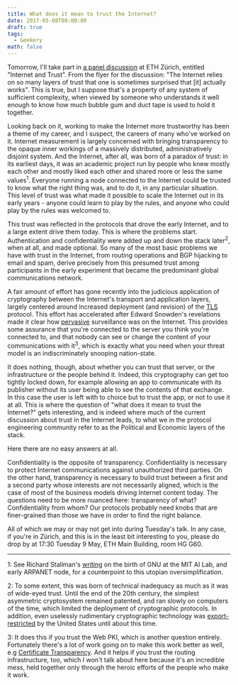 ```yaml
---
title: What does it mean to trust the Internet?
date: 2017-05-08T08:00:00
draft: true
tags:
  - Geekery
math: false
---
```


Tomorrow, I'll take part in
[a panel discussion](https://www.gess.ethz.ch/news-und-veranstaltungen/sip-talk/sip-talk-1.html)
at ETH Zürich, entitled "Internet and Trust". From the flyer for the discussion:
"The Internet relies on so many layers of trust that one is sometimes surprised
that [it] actually works". This is true, but I suppose that's a property of any
system of sufficient complexity, when viewed by someone who understands it well
enough to know how much bubble gum and duct tape is used to hold it together.

<!-- more -->

Looking back on it, working to make the Internet more trustworthy has been a
theme of my career, and I suspect, the careers of many who've worked on it.
Internet measurement is largely concerned with bringing transparency to the
opaque inner workings of a massively distributed, administratively disjoint
system. And the Internet, after all, was born of a paradox of trust: in its
earliest days, it was an academic project run by people who knew mostly each
other and mostly liked each other and shared more or less the same
values<sup>1</sup>. Everyone running a node connected to the Internet could be
trusted to know what the right thing was, and to do it, in any particular
situation. This level of trust was what made it possible to scale the Internet
out in its early years - anyone could learn to play by the rules, and anyone who
could play by the rules was welcomed to.

This trust was reflected in the protocols that drove the early Internet, and to
a large extent drive them today. This is where the problems start.
Authentication and confidentiality were added up and down the stack
later<sup>2</sup>, when at all, and made optional. So many of the most basic
problems we have with trust in the Internet, from routing operations and BGP
hijacking to email and spam, derive precisely from this presumed trust among
participants in the early experiment that became the predominant global
communications network.

A fair amount of effort has gone recently into the judicious application of
cryptography between the Internet's transport and application layers, largely
centered around increased deployment (and revision) of the
[TLS](https://tlswg.github.io/tls13-spec/) protocol. This effort has accelerated
after Edward Snowden's revelations made it clear how
[pervasive](https://tools.ietf.org/html/7624) surveillance was on the Internet.
This provides some assurance that you're connected to the server you think
you're connected to, and that nobody can see or change the content of your
communications with it<sup>3</sup>, which is exactly what you need when your
threat model is an indiscriminately snooping nation-state. 

It does nothing, though, about whether you can trust that server, or the
infrastructure or the people behind it. Indeed, this cryptography can get too
tightly locked down, for example allowing an app to communicate with its
publisher without its user being able to see the contents of that exchange. In
this case the user is left with to choice but to trust the app, or not to use it
at all. This is where the question of "what does it mean to trust the Internet?"
gets interesting, and is indeed where much of the current discussion about trust
in the Internet leads, to what we in the protocol engineering community refer to
as the Political and Economic layers of the stack.

Here there are no easy answers at all. 

Confidentiality is the opposite of transparency. Confidentiality is necessary to
protect Internet communications against unauthorized third parties. On the other
hand, transparency is necessary to build trust between a first and a second
party whose interests are not necessarily aligned, which is the case of most of
the business models driving Internet content today. The questions need to be
more nuanced here: transparency of what? Confidentiality from whom? Our
protocols probably need knobs that are finer-grained than those we have in order
to find the right balance.

All of which we may or may not get into during Tuesday's talk. In any case, if
you're in Zürich, and this is in the least bit interesting to you, please do
drop by at 17:30 Tuesday 9 May, ETH Main Building, room HG G60.

- - - 
1: See Richard Stallman's 
[writing](https://www.gnu.org/gnu/thegnuproject.en.html) on the birth of GNU at
the MIT AI Lab, and early ARPANET node, for a counterpoint to this utopian
oversimplification.

2: To some extent, this was born of technical inadequacy as much as it was of
wide-eyed trust. Until the end of the 20th century, the simplest asymmetric
cryptosystem remained patented, and ran slowly on computers of the time, which
limited the deployment of cryptographic protocols. In addition, even uselessly
rudimentary cryptographic technology was
[export-restricted](https://en.wikipedia.org/wiki/Export_of_cryptography_from_the_United_States#PC_era)
by the United States until about this time.

3: It does this if you trust the Web PKI, which is another question entirely. Fortunately there's a lot of work going on to make this work better as well, e.g [Certificate Transparency](https://tools.ietf.org/html/rfc6962). And it helps if you trust the routing infrastructure, too, which I won't talk about here because it's an incredible mess, held together only through the heroic efforts of the people who make it work.